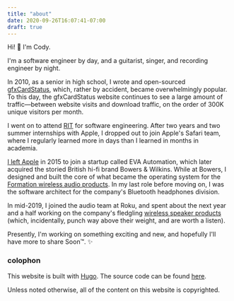 ```yaml
---
title: "about"
date: 2020-09-26T16:07:41-07:00
draft: true
---
```


Hi! 👋 I'm Cody.

I'm a software engineer by day, and a guitarist, singer, and recording engineer
by night.

In 2010, as a senior in high school, I wrote and open-sourced
[gfxCardStatus][gfxCardStatus], which, rather by accident, became overwhelmingly
popular. To this day, the gfxCardStatus website continues to see a large amount
of traffic—between website visits and download traffic, on the order of 300K
unique visitors per month.

I went on to attend [RIT][rit] for software engineering. After two years and two
summer internships with Apple, I dropped out to join Apple's Safari team, where
I regularly learned more in days than I learned in months in academia.

[I left Apple][adieu] in 2015 to join a startup called EVA Automation, which
later acquired the storied British hi-fi brand Bowers & Wilkins. While at
Bowers, I designed and built the core of what became the operating system for
the [Formation wireless audio products][formation]. In my last role before
moving on, I was the software architect for the company's Bluetooth headphones
division.

In mid-2019, I joined the audio team at Roku, and spent about the next year and
a half working on the company's fledgling [wireless speaker
products][roku-speakers] (which, incidentally, punch way above their weight, and
are worth a listen).

Presently, I'm working on something exciting and new, and hopefully I'll have
more to share Soon™. ✨

### colophon

This website is built with [Hugo][hugo]. The source code can be found
[here][source-code].

Unless noted otherwise, all of the content on this website is copyrighted.

[novel]: https://novel.io
[gfxCardStatus]: https://gfx.io
[rit]: https://www.rit.edu
[adieu]: https://krieger.io/adieu-apple/
[formation]: https://www.bowerswilkins.com/formation
[roku-speakers]: https://www.roku.com/products/audio
[hugo]: https://gohugo.io
[source-code]: https://github.com/codykrieger/krieger.io
